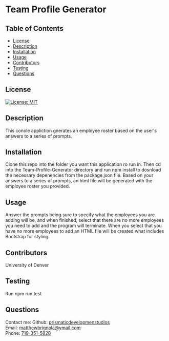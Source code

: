 <!-- PrismaticDevelopmentStudios -->

# Team Profile Generator

## Table of Contents

- [License](#license)
- [Description](#description)
- [Installation](#installation)
- [Usage](#instructions)
- [Contributors](#contributors)
- [Testing](#testing)
- [Questions](#questions)

## License

[![License: MIT](https://img.shields.io/badge/License-MIT-yellow.svg)](https://opensource.org/licenses/MIT)

## Description

This conole appliction gnerates an employee roster based on the user's answers to a series of prompts.

## Installation

Clone this repo into the folder you want this application ro run in. Then cd into the Team-Profile-Generator directory and run npm install to dosnload the necessary depenencies from the package.json file. Based on your answers to a series of prompts, an html file will be generated with the employee roster you provided.

## Usage

Answer the prompts being sure to specify what the employees you are adding will be, and when finished, select that there are no more employees you need to add and the program will terminate. When you select that you have no more employees to add an HTML file will be created what includes Bootstrap for styling.

## Contributors

University of Denver

## Testing

Run npm run test

## Questions

Contact me:
Github: [prismaticdevelopmenstudios](https://github.com/prismaticdevelopmentstudios) <br>
Email: [matthewbrignola@ymail.com](matthewbrignola@ymail.com) <br>
Phone: [719-351-5828](719-351-5828) <br>
